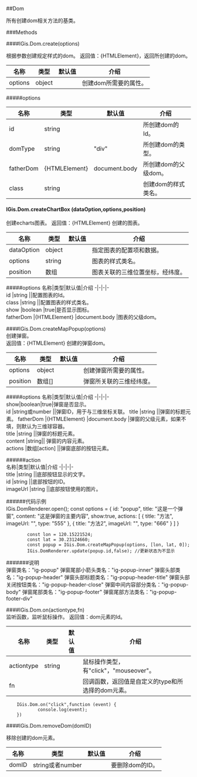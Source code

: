 ##Dom
  
所有创建dom相关方法的基类。    

     
###Methods   
  
####IGis.Dom.create(options)  
  
根据参数创建规定样式的dom。
返回值：{HTMLElement}，返回所创建的dom。  
  
名称|类型|默认值|介绍
-|-|-|-  
<a herf="#options">options</a>|object||创建dom所需要的属性。  
    
  
#####<a name="options">options</a>
  
  
名称|类型|默认值|介绍
-|-|-|-  
id|string||所创建dom的Id。  
domType|string|"div"|所创建dom的类型。  
fatherDom|{HTMLElement}|document.body|所创建dom的父级dom。  
class|string||创建dom的样式类名。  



  
#### IGis.Dom.createChartBox (dataOption,options,position)  
创建echarts图表。
返回值：{HTMLElement} 创建的图表。  
  
名称|类型|默认值|介绍
-|-|-|-  
dataOption |object ||指定图表的配置项和数据。  
<a herf="#chartOptions">options</a>|string||图表的样式类名。   
position|数组||图表关联的三维位置坐标，经纬度。
  
#####<a name="chartOptions">options</a>
名称|类型|默认值|介绍
-|-|-|-  
id |string ||配置图表的Id。  
class |string ||配置图表的样式类名。  
show |boolean |true|是否显示图标。  
fatherDom |{HTMLElement} |document.body |图表的父级dom。  
    
####IGis.Dom.createMapPopup(options)  
创建弹窗。  
返回值：{HTMLElement} 创建的弹窗dom。   
  
名称|类型|默认值|介绍
-|-|-|-  
<a herf="#popupOptions">options</a>|object||创建弹窗所需要的属性。   
position|数组[]||弹窗所关联的三维经纬度。 
  
#####<a name="popupOptions">options</a>
名称|类型|默认值|介绍
-|-|-|-    
show|boolean|true|弹窗是否显示。     
id |string或number ||弹窗ID，用于与三维坐标关联。
title |string ||弹窗的标题元素。 
fatherDom |{HTMLElement} |document.body |弹窗的父级元素，如果不填，则默认为三维球容器。  
title |string ||弹窗的标题元素。  
content |string|| 弹窗的内容元素。  
actions |数组[<a herf="#action">action</a>] ||弹窗底部的按钮元素。  
  
######<a name="action">action</a>  
名称|类型|默认值|介绍
-|-|-|-  
title |string ||底部按钮显示的文字。  
id |string ||底部按钮的ID。   
imageUrl |string ||底部按钮使用的图片。     
  
######代码示例  
          IGis.DomRenderer.open();
           const options = {
              id: "popup",
              title: "这是一个弹窗",
              content: "这是弹窗的主要内容",
              show:true,
              actions: [
                  {
                      title: "方法",
                      imageUrl: "",
                      type: "555"
                  },
                  {
                      title: "方法2",
                      imageUrl: "",
                      type: "666"
                  }
                ]
            }

            const lon = 120.15221524;
            const lat = 30.23124660;
            const popup = IGis.Dom.createMapPopup(options, [lon, lat, 0]);
            IGis.DomRenderer.update(popup.id,false); //更新状态为不显示   
  
#######说明  
    弹窗类名："ig-popup"
    弹窗尾部小箭头类名："ig-popup-inner"
    弹窗头部类名："ig-popup-header"
    弹窗头部标题类名："ig-popup-header-title"
    弹窗头部关闭按钮类名："ig-popup-header-close"
    弹窗中间内容部分类名："ig-popup-body"
    弹窗尾部类名："ig-popup-footer"
    弹窗尾部方法类名："ig-popup-footer-div"
  
####IGis.Dom.on(actiontype,fn)  
监听函数，监听鼠标操作。
返回值：dom元素的Id。  

名称|类型|默认值|介绍
-|-|-|-    
actiontype|string||鼠标操作类型，有"click"，"mouseover"。  
fn|||回调函数，返回值是自定义的type和所选择的dom元素。    
  
        IGis.Dom.on("click",function (event) {
                console.log(event);
        })
     
  
####IGis.Dom.removeDom(domID)  
 
移除创建的dom元素。

名称|类型|默认值|介绍
-|-|-|-  
domID |string或者number ||要删除dom的ID。 